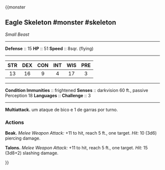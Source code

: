 {{monster
## Eagle Skeleton #monster #skeleton 
*Small Beast*
___
**Defense**     :: 15
**HP**          :: 51
**Speed**       :: 8sqr. (flying)
___

| STR | DEX | CON | INT | WIS | PRE |
| :-: | :-: | :-: | :-: | :-: | :-: |
| 13  | 16  |  9  |  4  | 17  |  3  |

___
**Condition Immunities** :: frightened
**Senses**               :: darkvision 60 ft., passive Perception 18
**Languages**            :: 
**Challenge**            :: 3
___

**Multiattack.** um ataque de bico e 1 de garras por turno.
### Actions
**Beak.** _Melee Weapon Attack:_ +11 to hit, reach 5 ft., one target. _Hit:_ 10 (3d6) piercing damage.

**Talons.** _Melee Weapon Attack:_ +11 to hit, reach 5 ft., one target. _Hit:_ 15 (3d8+2) slashing damage.

}}

